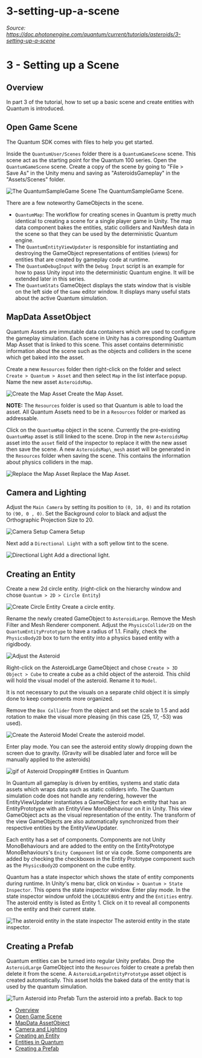 # 3-setting-up-a-scene

_Source: https://doc.photonengine.com/quantum/current/tutorials/asteroids/3-setting-up-a-scene_

# 3 - Setting up a Scene

## Overview

In part 3 of the tutorial, how to set up a basic scene and create entities with Quantum is introduced.

## Open Game Scene

The Quantum SDK comes with files to help you get started.

Inside the `QuantumUser/Scenes` folder there is a `QuantumGameScene` scene. This scene act as the starting point for the Quantum 100 series. Open the `QuantumGameScene` scene. Create a copy of the scene by going to "File > Save As" in the Unity menu and saving as "AsteroidsGameplay" in the "Assets/Scenes" folder.

![The QuantumSampleGame Scene](/docs/img/quantum/v3/tutorials/asteroids/3-gamescene.png)
The QuantumSampleGame Scene.


There are a few noteworthy GameObjects in the scene.

- `QuantumMap`: The workflow for creating scenes in Quantum is pretty much identical to creating a scene for a single player game in Unity. The map data component bakes the entities, static colliders and NavMesh data in the scene so that they can be used by the deterministic Quantum engine.
- The `QuantumEntityViewUpdater` is responsible for instantiating and destroying the GameObject representations of entities (views) for entities that are created by gameplay code at runtime.
- The `QuantumDebugInput` with the `Debug Input` script is an example for how to pass Unity input into the deterministic Quantum engine. It will be extended later in this series.
- The `QuantumStats` GameObject displays the stats window that is visible on the left side of the `Game` editor window. It displays many useful stats about the active Quantum simulation.

## MapData AssetObject

Quantum Assets are immutable data containers which are used to configure the gameplay simulation. Each scene in Unity has a corresponding Quantum Map Asset that is linked to this scene. This asset contains deterministic information about the scene such as the objects and colliders in the scene which get baked into the asset.

Create a new `Resources` folder then right-click on the folder and select `Create > Quantum > Asset` and then select `Map` in the list interface popup. Name the new asset `AsteroidsMap`.

![Create the Map Asset](/docs/img/quantum/v3/tutorials/asteroids/3-create-map-asset.png)
Create the Map Asset.


**NOTE:** The `Resources` folder is used so that Quantum is able to load the asset. All Quantum Assets need to be in a `Resources` folder or marked as addressable.

Click on the `QuantumMap` object in the scene. Currently the pre-existing `QuantumMap` asset is still linked to the scene. Drop in the new `AsteroidsMap` asset into the `asset` field of the inspector to replace it with the new asset then save the scene. A new `AsteroidsMap\_mesh` asset will be generated in the `Resources` folder when saving the scene. This contains the information about physics colliders in the map.

![Replace the Map Asset](/docs/img/quantum/v3/tutorials/asteroids/3-replace-map-asset.png)
Replace the Map Asset.
## Camera and Lighting

Adjust the `Main Camera` by setting its position to `(0, 10, 0)` and its rotation to `(90, 0 , 0)`. Set the Background color to black and adjust the Orthographic Projection Size to 20.

![Camera Setup](/docs/img/quantum/v3/tutorials/asteroids/3-camera.png)
Camera Setup


Next add a `Directional Light` with a soft yellow tint to the scene.

![Directional Light](/docs/img/quantum/v3/tutorials/asteroids/3-directional-light.png)
Add a directional light.
## Creating an Entity

Create a new 2d circle entity. (right-click on the hierarchy window and chose `Quantum > 2D > Circle Entity`)

![Create Circle Entity](/docs/img/quantum/v3/tutorials/asteroids/3-create-entity.png)
Create a circle entity.


Rename the newly created GameObject to `AsteroidLarge`. Remove the Mesh Filter and Mesh Renderer component. Adjust the `PhysicsCollider2D` on the `QuantumEntityPrototype` to have a radius of 1.1. Finally, check the `PhysicsBody2D` box to turn the entity into a physics based entity with a rigidbody.

![Adjust the Asteroid](/docs/img/quantum/v3/tutorials/asteroids/3-asteroid-setup.png)

Right-click on the AsteroidLarge GameObject and chose `Create > 3D Object > Cube` to create a cube as a child object of the asteroid. This child will hold the visual model of the asteroid. Rename it to `Model`.

It is not necessary to put the visuals on a separate child object it is simply done to keep components more organized.

Remove the `Box Collider` from the object and set the scale to 1.5 and add rotation to make the visual more pleasing (in this case (25, 17, -53) was used).

![Create the Asteroid Model](/docs/img/quantum/v3/tutorials/asteroids/3-asteroid-model-setup.png)
Create the asteroid model.


Enter play mode. You can see the asteroid entity slowly dropping down the screen due to gravity. (Gravity will be disabled later and force will be manually applied to the asteroids)

![gif of Asteroid Dropping](/docs/img/quantum/v3/tutorials/asteroids/3-asteroid-falling.gif)## Entities in Quantum

In Quantum all gameplay is driven by entities, systems and static data assets which wraps data such as static colliders info. The Quantum simulation code does not handle any rendering, however the EntityViewUpdater instantiates a GameObject for each entity that has an EntityPrototype with an EntityView MonoBehaviour on it in Unity. This view GameObject acts as the visual representation of the entity. The transform of the view GameObjects are also automatically synchronized from their respective entities by the EntityViewUpdater.

Each entity has a set of components. Components are not Unity MonoBehaviours and are added to the entity on the EntityPrototype MonoBehaviours's `Enity Component` list or via code. Some components are added by checking the checkboxes in the Entity Prototype component such as the `PhysicsBody2D` component on the cube entity.

Quantum has a state inspector which shows the state of entity components during runtime. In Unity's menu bar, click on `Window > Quantum > State Inspector`. This opens the state inspector window. Enter play mode. In the state inspector window unfold the `LOCALDEBUG` entry and the `Entities` entry. The asteroid entity is listed as Entity 1. Click on it to reveal all components on the entity and their current state.

![The asteroid entity in the state inspector](/docs/img/quantum/v3/tutorials/asteroids/3-state-inspector.png)
The asteroid entity in the state inspector.
## Creating a Prefab

Quantum entities can be turned into regular Unity prefabs. Drop the `AsteroidLarge` GameObject into the `Resources` folder to create a prefab then delete it from the scene. A `AsteroidLargeEntityPrototype` asset object is created automatically. This asset holds the baked data of the entity that is used by the quantum simulation.

![Turn Asteroid into Prefab](/docs/img/quantum/v3/tutorials/asteroids/3-create-asteroid-prefab.png)
Turn the asteroid into a prefab.
Back to top

- [Overview](#overview)
- [Open Game Scene](#open-game-scene)
- [MapData AssetObject](#mapdata-assetobject)
- [Camera and Lighting](#camera-and-lighting)
- [Creating an Entity](#creating-an-entity)
- [Entities in Quantum](#entities-in-quantum)
- [Creating a Prefab](#creating-a-prefab)